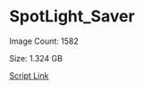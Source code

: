 # SpotLight_Saver

Image Count: 1582

Size: 1.324 GB

[Script Link](https://github.com/liuyal/Archive/blob/master/Python/Utilities/Miscellaneous/spotlight_saver.py)